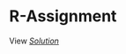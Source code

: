 # R-Assignment
View [*Solution*](https://github.com/kalokola/R-Assignment/blob/main/r-solution.ipynb)
